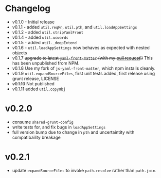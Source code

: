 Changelog
=========

- v0.1.0 - Initial release
- v0.1.1 - added `util.reqFn`, `util.pth`, and `util.loadAppSettings`
- v0.1.2 - added `util.stripYamlFront`
- v0.1.4 - added `util.ucwords`
- v0.1.5 - added `util._deepExtend`
- v0.1.6 - `util.loadAppSettings` now behaves as expected with nested objects
- v0.1.7 ~~upgrade to latest `yaml-front-matter` (with my [pull request](https://github.com/dworthen/js-yaml-front-matter/pull/1)!)~~ This has been unpublished from NPM.
- v0.1.8 Use my fork of `js-yaml-front-matter`, which npm installs cleanly.
- v0.1.9 `util.expandSourceFiles`, first unit tests added, first release using grunt release, LICENSE
- ~~v0.1.10~~ Not published
- v0.1.11 added `util.copyObj`


# v0.2.0

- consume `shared-grunt-config`
- write tests for, and fix bugs in `loadAppSettings`
- full version bump due to change in `pth` and uncertaintity with compatibaility breakage

# v0.2.1

- update `expandSourceFiles` to invoke `path.resolve` rather than `path.join`.
